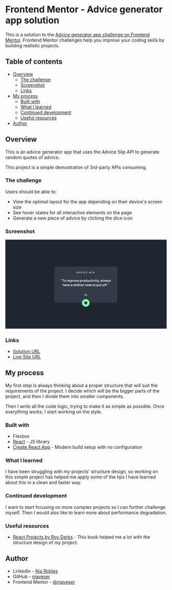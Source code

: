 # Frontend Mentor - Advice generator app solution

This is a solution to the [Advice generator app challenge on Frontend Mentor](https://www.frontendmentor.io/challenges/advice-generator-app-QdUG-13db). Frontend Mentor challenges help you improve your coding skills by building realistic projects.

## Table of contents

- [Overview](#overview)
  - [The challenge](#the-challenge)
  - [Screenshot](#screenshot)
  - [Links](#links)
- [My process](#my-process)
  - [Built with](#built-with)
  - [What I learned](#what-i-learned)
  - [Continued development](#continued-development)
  - [Useful resources](#useful-resources)
- [Author](#author)

## Overview

This is an advice generator app that uses the Advice Slip API to generate random quotes of advice.

This project is a simple demostration of 3rd-party APIs consuming.

### The challenge

Users should be able to:

- View the optimal layout for the app depending on their device's screen size
- See hover states for all interactive elements on the page
- Generate a new piece of advice by clicking the dice icon

### Screenshot

![My solution screenshot](./images/project-screenshot.png)

### Links

- [Solution URL](https://www.frontendmentor.io/solutions/advice-generator-app-using-reactjs-and-flexbox-sGi9Bn_2h1)
- [Live Site URL](https://advice-generator-one-gamma.vercel.app)

## My process

My first step is always thinking about a proper structure that will suit the requirements of the project. I decide which will be the bigger parts of the project, and then I divide them into smaller components.

Then I write all the code logic, trying to make it as simple as possible. Once everything works, I start working on the style.

### Built with

- Flexbox
- [React](https://reactjs.org/) - JS library
- [Create React App](https://create-react-app.dev/) - Modern build setup with no configuration

### What I learned

I have been struggling with my projects' structure design, so working on this simple project has helped me apply some of the tips I have learned about this in a clean and faster way.

### Continued development

I want to start focusing on more complex projects so I can further challenge myself. Then I would also like to learn more about performance degradation.

### Useful resources

- [React Projects by Roy Derks](https://www.amazon.com/gp/product/B091J72TWS/ref=dbs_a_def_rwt_hsch_vapi_tkin_p1_i1) - This book helped me a lot with the structure design of my project.

## Author

- Linkedin - [Nia Robles](linkedin.com/in/nia-robles-205061249)
- GitHub - [niaveser](https://github.com/niaveser)
- Frontend Mentor - [@niaveser](https://www.frontendmentor.io/profile/niaveser)
